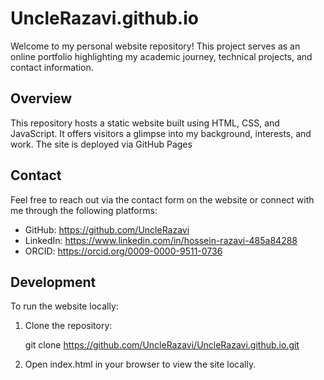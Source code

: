 # UncleRazavi.github.io

Welcome to my personal website repository! This project serves as an online portfolio highlighting my academic journey, technical projects, and contact information.

## Overview

This repository hosts a static website built using HTML, CSS, and JavaScript. It offers visitors a glimpse into my background, interests, and work. The site is deployed via GitHub Pages


## Contact

Feel free to reach out via the contact form on the website or connect with me through the following platforms:

- GitHub: https://github.com/UncleRazavi
- LinkedIn: https://www.linkedin.com/in/hossein-razavi-485a84288
- ORCID: https://orcid.org/0009-0000-9511-0736

## Development

To run the website locally:

1. Clone the repository:

   git clone https://github.com/UncleRazavi/UncleRazavi.github.io.git

2. Open index.html in your browser to view the site locally.
